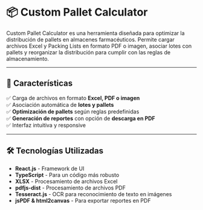 # 📦 Custom Pallet Calculator

Custom Pallet Calculator es una herramienta diseñada para optimizar la distribución de pallets en almacenes farmacéuticos. Permite cargar archivos Excel y Packing Lists en formato PDF o imagen, asociar lotes con pallets y reorganizar la distribución para cumplir con las reglas de almacenamiento.

---

## 🚀 Características

✅ Carga de archivos en formato **Excel, PDF o imagen**  
✅ Asociación automática de **lotes y pallets**  
✅ **Optimización de pallets** según reglas predefinidas  
✅ **Generación de reportes** con opción de **descarga en PDF**  
✅ Interfaz intuitiva y responsive  

---

## 🛠️ Tecnologías Utilizadas

- **React.js** - Framework de UI  
- **TypeScript** - Para un código más robusto  
- **XLSX** - Procesamiento de archivos Excel  
- **pdfjs-dist** - Procesamiento de archivos PDF  
- **Tesseract.js** - OCR para reconocimiento de texto en imágenes  
- **jsPDF & html2canvas** - Para exportar reportes en PDF  

